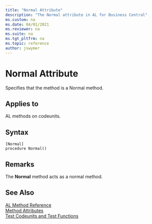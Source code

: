 ```yaml
---
title: "Normal Attribute"
description: "The Normal attribute in AL for Business Central"
ms.custom: na
ms.date: 04/01/2021
ms.reviewer: na
ms.suite: na
ms.tgt_pltfrm: na
ms.topic: reference
author: jswymer
---
```


# Normal Attribute

Specifies that the method is a Normal method.

## Applies to  
AL methods on codeunits.

## Syntax  
  
```AL
[Normal]
procedure Normal()
```    
  
## Remarks

The **Normal** method acts as a normal method.

## See Also

[AL Method Reference](../methods-auto/library.md)  
[Method Attributes](devenv-method-attributes.md)  
[Test Codeunits and Test Functions](../devenv-test-codeunits-and-test-methods.md)